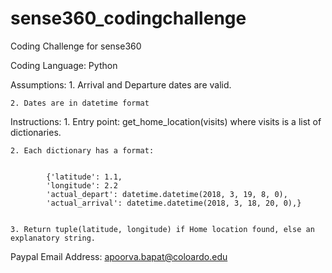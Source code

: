 # sense360_codingchallenge
Coding Challenge for sense360

Coding Language: Python


Assumptions:
	1. Arrival and Departure dates are valid.
	
	
	2. Dates are in datetime format


Instructions:
	1. Entry point: get_home_location(visits) where visits is a list of dictionaries.
	
	
	2. Each dictionary has a format:
	
	
            {'latitude': 1.1,
            'longitude': 2.2
            'actual_depart': datetime.datetime(2018, 3, 19, 8, 0),
            'actual_arrival': datetime.datetime(2018, 3, 18, 20, 0),}
	    
	    
	3. Return tuple(latitude, longitude) if Home location found, else an explanatory string.
	
	


Paypal Email Address: apoorva.bapat@coloardo.edu

